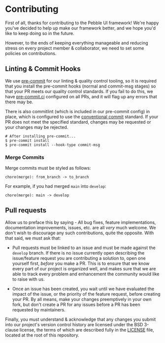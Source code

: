 # Contributing

First of all, thanks for contributing to the Pebble UI framework! We're
happy you've decided to help up make our framework better, and we hope you'd
like to keep doing so in the future.

However, to the ends of keeping everything manageable and reducing stress on
every project member & collaborator, we need to set some policies on
contributions.

## Linting & Commit Hooks

We use [pre-commit](https://pre-commit.com) for our linting & quality control
tooling, so it is required that you install the pre-commit hooks (normal and
commit-msg stages) so that your PR meets our quality control standards. If
you fail to do this, we have [pre-commit.ci](https://pre-commit.ci) configured
on all PRs, and it will flag up any errors that there may be.

There is also commitlint (which is included in our pre-commit config) in place,
which is configured to use the
[conventional commit](https://www.conventionalcommits.org) standard. If your PR
does not meet the specified standard, changes may be requested or your changes
may be rejected.

```shell
# After installing pre-commit...
$ pre-commit install
$ pre-commit install --hook-type commit-msg
```

### Merge Commits

Merge commits must be styled as follows:

```
chore(merge): from_branch -> to_branch
```

For example, if you had merged `main` into `develop`:

```
chore(merge): main -> develop
```

## Pull requests

Allow us to preface this by saying - All bug fixes, feature implementations,
documentation improvements, issues, etc. are all _very_ much welcome. We
don't wish to discourage any such contributions, quite the opposite. With
that said, we must ask that:

- Pull requests must be linked to an issue and must be made against the
  `develop` branch. If there is no issue currently open describing the
  issue/feature request you are contributing a solution to, open one yourself
  first, _before_ you make a PR. This is to ensure that we know every part of
  our project is organized well, and makes sure that we are able to track every
  problem and enhancement the community would like to raise with us.

- Once an issue has been created, you wait until we have evaluated the impact
  of the issue, or the priority of the feature request, before creating your
  PR. By all means, make your changes preemptively in your own fork, but don't
  create a PR for any issues before a PR has been requested by maintainers.

Finally, you must understand & acknowledge that any changes you submit into our
project's version control history are licensed under the BSD 3-clause license,
the terms of which are described fully in the [LICENSE](./LICENSE) file, located
at the root of this repository.

